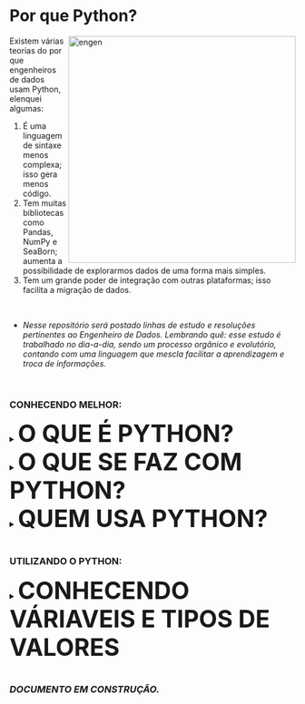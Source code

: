# Por que Python?
<img align="right" alt="engen" width="400" src="https://media2.giphy.com/media/coxQHKASG60HrHtvkt/giphy.gif">

Existem várias teorias do por que engenheiros de dados usam Python, elenquei algumas:
1. É uma linguagem de sintaxe menos complexa; isso gera menos código.
2. Tem muitas bibliotecas como Pandas, NumPy e SeaBorn; aumenta a possibilidade de explorarmos dados de uma forma mais simples.
3. Tem um grande poder de integração com outras plataformas; isso facilita a migração de dados.
<br />

* *Nesse repositório será postado linhas de estudo e resoluções pertinentes ao Engenheiro de Dados.
Lembrando quê: esse estudo é trabalhado no dia-a-dia, sendo um processo orgânico e evolutório, contando com uma linguagem que mescla facilitar a aprendizagem e troca de informações.*
<br />

### CONHECENDO MELHOR:

<details><summary><big><big><big><big><big><big><b>O QUE É PYTHON?</b></big></big></big></big></big></big></summary>
<br />
Python é blá, blá, blá.

</details>

<details><summary><big><big><big><big><big><big><b>O QUE SE FAZ COM PYTHON?</b></big></big></big></big></big></big></summary>
<br />
Python é blá, blá, blá.

</details>

<details><summary><big><big><big><big><big><big><b>QUEM USA PYTHON?</b></big></big></big></big></big></big></summary>
<br />
Python é blá, blá, blá.

</details>
<br />

### UTILIZANDO O PYTHON:
<details><summary><big><big><big><big><big><big><b>CONHECENDO VÁRIAVEIS E TIPOS DE VALORES</b></big></big></big></big></big></big></summary>
<br />

**VARIÁVEIS** são como caixas registradoras: *recebem valores e os guardam na memória.*
* São usadas para guardarmos valores que serão usados mais tarde no programa.
* Podem ter qualquer nome. Desde que esses nomes respeitem as palavras *reservadas* da linguagem Python.
  

> **ESTRUTURA DA VARIÁVEL - variavel = valor**
```
nome = "Maria"
numero = 1
conta = n + x
```

E toda vez que atribuimos valor a uma Variável, esse valor será de algum tipo. E é primordial sabermos os tipos desses valores, por que cada um deles exerce uma função diferente.

* Por exemplo, se você quiser fazer uma conta, você não vai conseguir somar uma palavra com um número. E se por um acaso em uma variável um número estiver como "string" e o outro como "int", essa conta realmente não vai acontecer. Vamos ver por quê?
  
TIPOS DE VALORES
NOME DOS VALORES | O QUE ELE É | REPRESENTADO POR
----------- | ------ | ------
STRING | Texto | Letras, frases, textos, números, dentre outros caracteres escritos entre "aspas".
INT | Número inteiro | Números inteiros. Ex.: 7, 156, 95
FLOAT ou DOUBLE | Número decimal, também conhecido como Ponto Flutuante | Números com casas decimais. Ex.: 1.2, 7.999, 000.887
BOOLEAN | Condição | True ou False

[EXEMPLOS DE USO](n)
  
</details>


<br />

### *DOCUMENTO EM CONSTRUÇÃO.*
